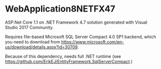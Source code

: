 # WebApplication8NETFX47

ASP.Net Core 1.1 on .NET Framework 4.7 solution generated with Visual Studio 2017 Community.

Requires file-based Microsoft SQL Server Compact 4.0 SP1 backend, which you need to download from <https://www.microsoft.com/en-us/download/details.aspx?id=30709>.

Because of this dependency, needs full .NET runtime (see <https://github.com/ErikEJ/EntityFramework.SqlServerCompact>.)
